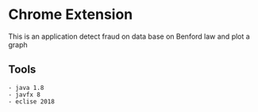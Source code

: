 # Chrome Extension

This is an application detect fraud on data base on Benford law and plot a graph

## Tools

    - java 1.8
    - javfx 8
    - eclise 2018 
